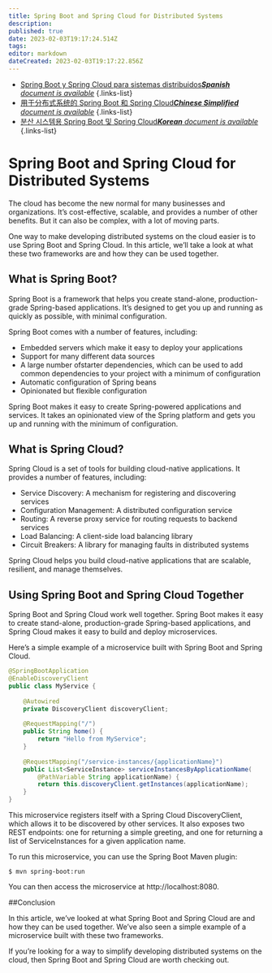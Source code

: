 ```yaml
---
title: Spring Boot and Spring Cloud for Distributed Systems
description: 
published: true
date: 2023-02-03T19:17:24.514Z
tags: 
editor: markdown
dateCreated: 2023-02-03T19:17:22.856Z
---
```


- [Spring Boot y Spring Cloud para sistemas distribuidos***Spanish** document is available*](/es/Knowledge-base/Spring-Boot/spring-boot-and-spring-cloud-for-distributed-systems)
{.links-list}
- [用于分布式系统的 Spring Boot 和 Spring Cloud***Chinese Simplified** document is available*](/zh/Knowledge-base/Spring-Boot/spring-boot-and-spring-cloud-for-distributed-systems)
{.links-list}
- [분산 시스템용 Spring Boot 및 Spring Cloud***Korean** document is available*](/ko/Knowledge-base/Spring-Boot/spring-boot-and-spring-cloud-for-distributed-systems)
{.links-list}


# Spring Boot and Spring Cloud for Distributed Systems

The cloud has become the new normal for many businesses and organizations. It’s cost-effective, scalable, and provides a number of other benefits. But it can also be complex, with a lot of moving parts.

One way to make developing distributed systems on the cloud easier is to use Spring Boot and Spring Cloud. In this article, we’ll take a look at what these two frameworks are and how they can be used together.

## What is Spring Boot?

Spring Boot is a framework that helps you create stand-alone, production-grade Spring-based applications. It’s designed to get you up and running as quickly as possible, with minimal configuration.

Spring Boot comes with a number of features, including:

- Embedded servers which make it easy to deploy your applications
- Support for many different data sources
- A large number ofstarter dependencies, which can be used to add common dependencies to your project with a minimum of configuration
- Automatic configuration of Spring beans
- Opinionated but flexible configuration

Spring Boot makes it easy to create Spring-powered applications and services. It takes an opinionated view of the Spring platform and gets you up and running with the minimum of configuration.

## What is Spring Cloud?

Spring Cloud is a set of tools for building cloud-native applications. It provides a number of features, including:

- Service Discovery: A mechanism for registering and discovering services
- Configuration Management: A distributed configuration service
- Routing: A reverse proxy service for routing requests to backend services
- Load Balancing: A client-side load balancing library
- Circuit Breakers: A library for managing faults in distributed systems

Spring Cloud helps you build cloud-native applications that are scalable, resilient, and manage themselves.

## Using Spring Boot and Spring Cloud Together

Spring Boot and Spring Cloud work well together. Spring Boot makes it easy to create stand-alone, production-grade Spring-based applications, and Spring Cloud makes it easy to build and deploy microservices.

Here’s a simple example of a microservice built with Spring Boot and Spring Cloud.

```java
@SpringBootApplication
@EnableDiscoveryClient
public class MyService {
    
    @Autowired
    private DiscoveryClient discoveryClient;
    
    @RequestMapping("/")
    public String home() {
        return "Hello from MyService";
    }
    
    @RequestMapping("/service-instances/{applicationName}")
    public List<ServiceInstance> serviceInstancesByApplicationName(
        @PathVariable String applicationName) {
        return this.discoveryClient.getInstances(applicationName);
    }
}
```

This microservice registers itself with a Spring Cloud DiscoveryClient, which allows it to be discovered by other services. It also exposes two REST endpoints: one for returning a simple greeting, and one for returning a list of ServiceInstances for a given application name.

To run this microservice, you can use the Spring Boot Maven plugin:

```
$ mvn spring-boot:run
```

You can then access the microservice at http://localhost:8080.

##Conclusion

In this article, we’ve looked at what Spring Boot and Spring Cloud are and how they can be used together. We’ve also seen a simple example of a microservice built with these two frameworks.

If you’re looking for a way to simplify developing distributed systems on the cloud, then Spring Boot and Spring Cloud are worth checking out.
